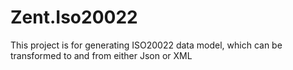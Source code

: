 # Zent.Iso20022
This project is for generating ISO20022 data model, which can be transformed to and from either Json or XML
